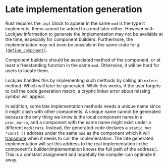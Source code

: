 # Late implementation generation

Rust requires the `impl` block to appear in the same `mod` is the type it implements. Items cannot
be added to a mod later either. However with Lockjaw information to generate the implementation may
not be available at the time, especially for component builders. Furthermore, the implementation may
not even be possible in the same crate
for [`#[define_component]`](https://docs.rs/lockjaw/0.2.0/lockjaw/attr.define_component.html).

Component builders should be associated method of the component, or at least a freestanding
function in the same `mod`. Otherwise, it will be hard for users to locate them.

Lockjaw handles this by implementing such methods by calling an `extern` method. Which will later
be generated. While this works, if the user forgets to call the code generation macro, a cryptic
linker error about missing symbol will appear.

In addition, some late implementation methods needs a unique name since it might clash with other components. A unique
name cannot be generated because the only thing we know is the local component name in a `proc_marco`, and a component
with the same name might exist under a different `mod`/`crate`. Instead, the generated code declares a
`static mut *const ()` address
under the same `mod` as the component which it will [transmute](https://doc.rust-lang.org/std/mem/fn.transmute.html)
when it needs to call the implementation. The late generated implementation will set this address to the real
implementation in the component's builder(implementation knows the full path of the address.). This is a constant
assignment and hopefully the compiler can optimize it
away. 
